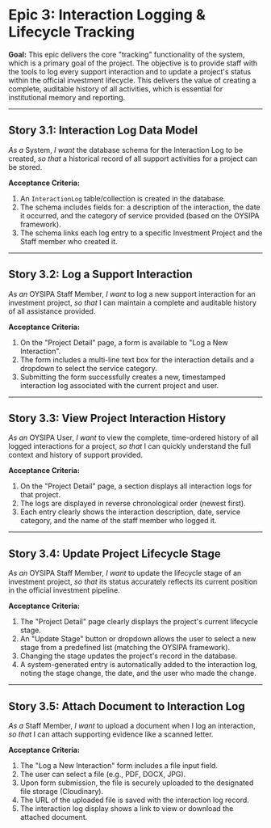 # Epic 3: Interaction Logging & Lifecycle Tracking

**Goal:** This epic delivers the core "tracking" functionality of the system, which is a primary goal of the project. The objective is to provide staff with the tools to log every support interaction and to update a project's status within the official investment lifecycle. This delivers the value of creating a complete, auditable history of all activities, which is essential for institutional memory and reporting.

---

## Story 3.1: Interaction Log Data Model

*As a* System,
*I want* the database schema for the Interaction Log to be created,
*so that* a historical record of all support activities for a project can be stored.

**Acceptance Criteria:**
1.  An `InteractionLog` table/collection is created in the database.
2.  The schema includes fields for: a description of the interaction, the date it occurred, and the category of service provided (based on the OYSIPA framework).
3.  The schema links each log entry to a specific Investment Project and the Staff member who created it.

---

## Story 3.2: Log a Support Interaction

*As an* OYSIPA Staff Member,
*I want* to log a new support interaction for an investment project,
*so that* I can maintain a complete and auditable history of all assistance provided.

**Acceptance Criteria:**
1.  On the "Project Detail" page, a form is available to "Log a New Interaction".
2.  The form includes a multi-line text box for the interaction details and a dropdown to select the service category.
3.  Submitting the form successfully creates a new, timestamped interaction log associated with the current project and user.

---

## Story 3.3: View Project Interaction History

*As an* OYSIPA User,
*I want* to view the complete, time-ordered history of all logged interactions for a project,
*so that* I can quickly understand the full context and history of support provided.

**Acceptance Criteria:**
1.  On the "Project Detail" page, a section displays all interaction logs for that project.
2.  The logs are displayed in reverse chronological order (newest first).
3.  Each entry clearly shows the interaction description, date, service category, and the name of the staff member who logged it.

---

## Story 3.4: Update Project Lifecycle Stage

*As an* OYSIPA Staff Member,
*I want* to update the lifecycle stage of an investment project,
*so that* its status accurately reflects its current position in the official investment pipeline.

**Acceptance Criteria:**
1.  The "Project Detail" page clearly displays the project's current lifecycle stage.
2.  An "Update Stage" button or dropdown allows the user to select a new stage from a predefined list (matching the OYSIPA framework).
3.  Changing the stage updates the project's record in the database.
4.  A system-generated entry is automatically added to the interaction log, noting the stage change, the date, and the user who made the change.

---

## Story 3.5: Attach Document to Interaction Log

*As a* Staff Member,
*I want* to upload a document when I log an interaction,
*so that* I can attach supporting evidence like a scanned letter.

**Acceptance Criteria:**
1.  The "Log a New Interaction" form includes a file input field.
2.  The user can select a file (e.g., PDF, DOCX, JPG).
3.  Upon form submission, the file is securely uploaded to the designated file storage (Cloudinary).
4.  The URL of the uploaded file is saved with the interaction log record.
5.  The interaction log display shows a link to view or download the attached document.
